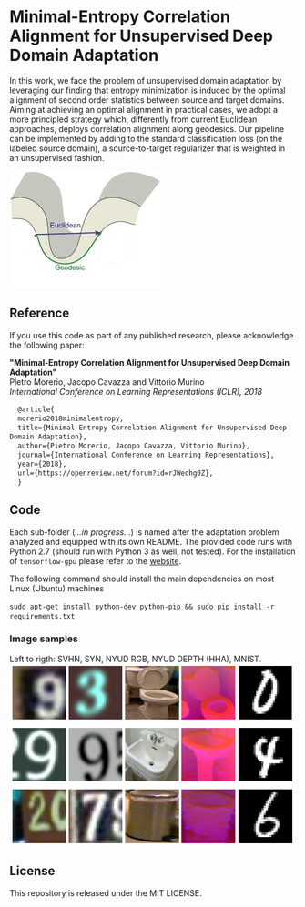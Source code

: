 # Minimal-Entropy Correlation Alignment for Unsupervised Deep Domain Adaptation

In this work, we face the problem of unsupervised domain adaptation by leveraging our finding that entropy minimization is induced by the optimal alignment of second order statistics between source and target domains. Aiming at achieving an optimal alignment in practical cases, we adopt a more principled strategy which, differently from current Euclidean approaches, deploys correlation alignment along geodesics. Our pipeline can be implemented by adding to the standard classification loss (on the labeled source domain), a source-to-target regularizer that is weighted in an unsupervised fashion.

![geo](./geo.jpeg)

## Reference
If you use this code as part of any published research, please acknowledge the following paper:

**"Minimal-Entropy Correlation Alignment for Unsupervised Deep Domain Adaptation"**  
Pietro Morerio, Jacopo Cavazza and Vittorio Murino  
*International Conference on Learning Representations (ICLR), 2018*

      @article{
      morerio2018minimalentropy,
      title={Minimal-Entropy Correlation Alignment for Unsupervised Deep Domain Adaptation},
      author={Pietro Morerio, Jacopo Cavazza, Vittorio Murino},
      journal={International Conference on Learning Representations},
      year={2018},
      url={https://openreview.net/forum?id=rJWechg0Z},
      }

## Code
Each sub-folder (*...in progress...*) is named after the adaptation problem analyzed and equipped with its own README. The provided code runs with Python 2.7 (should run with Python 3 as well, not tested). For the installation of ``tensorflow-gpu`` please refer to the [website](http://www.tensorflow.org/install/).

The following command should install the main dependencies on most Linux (Ubuntu) machines

``
sudo apt-get install python-dev python-pip &&
sudo pip install -r requirements.txt
``
      
### Image samples 
Left to rigth: SVHN, SYN, NYUD RGB, NYUD DEPTH (HHA), MNIST.
![images](./samples.png)

## License
This repository is released under the MIT LICENSE.

